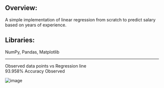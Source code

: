 Overview:
---------
A simple implementation of linear regression from scratch to predict salary based on years of experience.

Libraries:
----------
NumPy, Pandas, Matplotlib

-----------

Observed data points vs Regression line                           
93.958% Accuracy Observed



![image](https://github.com/user-attachments/assets/319b9e05-0fcb-4cb2-b64e-d0fbdcd3f920)
